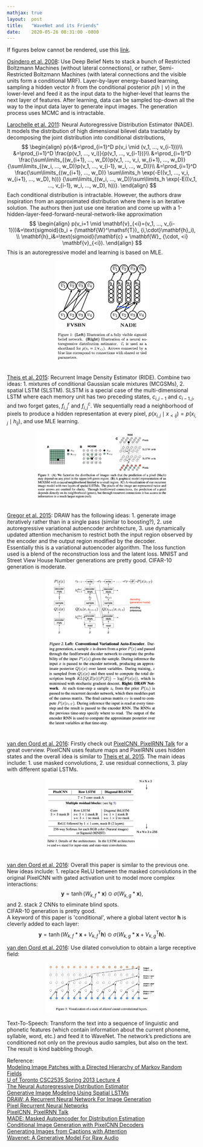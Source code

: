 ```yaml
---
mathjax: true
layout:  post
title:   "WaveNet and its Friends"
date:    2020-05-26 08:31:00 -0800
---
```


If figures below cannot be rendered, use this [link][link].

[Osindero et al. 2008][Modeling Image Patches with a Directed Hierarchy of Markov Random Fields]: Use Deep Belief Nets to stack a bunch of Restricted Boltzmann Machines (without lateral connections), or rather, Semi-Restricted Boltzmann Machines (with lateral connections and the visible units form a conditional MRF). Layer-by-layer energy-based learning, sampling a hidden vector $h$ from the conditional posterior $p(h \mid v)$ in the lower-level and feed it as the input data to the higher-level that learns the next layer of features. After learning, data can be sampled top-down all the way to the input data layer to generate input images. The generation process uses MCMC and is intractable.

[Larochelle et al. 2011][The Neural Autoregressive Distribution Estimator]: Neural Autoregressive Distribution Estimator (NADE). It models the distribution of high dimensional bilevel data tractably by decomposing the joint distribution into conditional distributions,
$$
\begin{align}
p(v)&=\prod_{i=1}^D p(v_i \mid (v_1, ..., v_{i-1}))\\
&=\prod_{i=1}^D \frac{p(v_1, ..., v_i)}{p(v_1, ..., v_{i-1})}\\
&=\prod_{i=1}^D \frac{\sum\limits_{(w_{i+1}, ..., w_D)}p(v_1, ..., v_i, w_{i+1}, ..., w_D)}{\sum\limits_{(w_i, ..., w_D)}p(v_1, ..., v_{i-1}, w_i, ..., w_D)}\\
&=\prod_{i=1}^D \frac{\sum\limits_{(w_{i+1}, ..., w_D)} \sum\limits_h \exp(-E((v_1, ..., v_i, w_{i+1}, ..., w_D), h))} {\sum\limits_{(w_i, ..., w_D)}\sum\limits_h \exp(-E((v_1, ..., v_{i-1}, w_i, ..., w_D), h))}.
\end{align}
$$
Each conditional distribution is intractable. However, the authors draw inspiration from an approximated distribution where there is an iterative solution. The authors then just use one iteration and come up with a 1-hidden-layer-feed-forward-neural-network-like approximation
$$
\begin{align}
p(v_i=1 \mid \mathbf{v}_{<i}=(v_1, ..., v_{i-1}))&=\text{sigmoid}(b_i + (\mathbf{W}^\mathsf{T})_ {i,\cdot}\mathbf{h}_i), \\
\mathbf{h}_i&=\text{sigmoid}(\mathbf{c} + \mathbf{W}_ {\cdot, <i} \mathbf{v}_{<i}).
\end{align}
$$
This is an autoregressive model and learning is based on MLE.
<center><img src="../assets/NADE.png" width="250"/></center>
<br />

[Theis et al. 2015][Generative Image Modeling Using Spatial LSTMs]: Recurrent Image Density Estimator (RIDE). Combine two ideas: 1. mixtures of conditional Gaussian scale mixtures (MCGSMs), 2. spatial LSTM (SLSTM). SLSTM is a special case of the multi-dimensional LSTM where each memory unit has two preceding states, $c_{i,j−1}$ and $c_{i−1,j}$, and two forget gates, $f_{i,j}^r$ and $f_{i,j}^c$. We sequentially read a neighborhood of pixels to produce a hidden representation at every pixel, $p(x_{i,j} \mid x_{<ij}) = p(x_{i,j} \mid h_{ij})$, and use MLE learning.
<center><img src="../assets/RIDE.png" width="350"/></center>
<br />

[Gregor et al. 2015][DRAW: A Recurrent Neural Network For Image Generation]: DRAW has the following ideas: 1. generate image iteratively rather than in a single pass (similar to boosting?), 2. use autoregressive variational autoencoder architecture, 3. use dynamically updated attention mechanism to restrict both the input region observed by the encoder and the output region modified by the decoder.  
Essentially this is a variational autoencoder algorithm. The loss function used is a blend of the reconstruction loss and the latent loss. MNIST and Street View House Number generations are pretty good. CIFAR-10 generation is moderate.
<center><img src="../assets/draw.png" width="300"/></center>
<br />

[van den Oord et al. 2016][Pixel Recurrent Neural Networks]: Firstly check out [PixelCNN, PixelRNN Talk][PixelCNN, PixelRNN Talk] for a great overview. PixelCNN uses feature maps and PixelRNN uses hidden states and the overall idea is similar to [Theis et al. 2015][Generative Image Modeling Using Spatial LSTMs]. The main ideas include: 1. use masked convolutions, 2. use residual connections, 3. play with different spatial LSTMs.
<center><img src="../assets/pixelcnnrnn.png" width="300"/></center>
<br />

[van den Oord et al. 2016][Conditional Image Generation with PixelCNN Decoders]: Overall this paper is similar to the previous one. New ideas include: 1. replace ReLU between the masked convolutions in the original PixelCNN with gated activation unit to model more complex interactions:
$$
\mathbf{y} = \tanh(W_{k,f} \ast \mathbf{x}) \odot \sigma(W_{k,g} \ast \mathbf{x}),
$$
and 2. stack 2 CNNs to eliminate blind spots.  
CIFAR-10 generation is pretty good.  
A keyword of this paper is 'conditional', where a global latent vector $\mathbf{h}$ is cleverly added to each layer:
$$
\mathbf{y} = \tanh(W_{k,f} \ast \mathbf{x} + V_{k,f}^\mathsf{T} \mathbf{h}) \odot \sigma(W_{k,g} \ast \mathbf{x} + V_{k,g}^\mathsf{T} \mathbf{h}).
$$

[van den Oord et al. 2016][Wavenet: A Generative Model For Raw Audio]: Use dilated convolution to obtain a large receptive field:
<center><img src="../assets/wavenet.png" width="300"/></center>
<br />
Text-To-Speech: Transform the text into a sequence of linguistic and phonetic features (which contain information about the current phoneme, syllable, word, etc.) and feed it to WaveNet. The network’s predictions are conditioned not only on the previous audio samples, but also on the text. The result is kind babbling though.


Reference:  
[Modeling Image Patches with a Directed Hierarchy of Markov Random Fields][Modeling Image Patches with a Directed Hierarchy of Markov Random Fields]  
[U of Toronto CSC2535 Spring 2013 Lecture 4][U of Toronto CSC2535 Spring 2013 Lecture 4]  
[The Neural Autoregressive Distribution Estimator][The Neural Autoregressive Distribution Estimator]  
[Generative Image Modeling Using Spatial LSTMs][Generative Image Modeling Using Spatial LSTMs]  
[DRAW: A Recurrent Neural Network For Image Generation][DRAW: A Recurrent Neural Network For Image Generation]  
[Pixel Recurrent Neural Networks][Pixel Recurrent Neural Networks]  
[PixelCNN, PixelRNN Talk][PixelCNN, PixelRNN Talk]  
[MADE: Masked Autoencoder for Distribution Estimation][MADE: Masked Autoencoder for Distribution Estimation]  
[Conditional Image Generation with PixelCNN Decoders][Conditional Image Generation with PixelCNN Decoders]  
[Generating Images from Captions with Attention][Generating Images from Captions with Attention]  
[Wavenet: A Generative Model For Raw Audio][Wavenet: A Generative Model For Raw Audio]  

[link]: https://github.com/weiddeng/blog/blob/gh-pages/_posts/2020-05-26-wavenet-and-its-friends.markdown
[Modeling Image Patches with a Directed Hierarchy of Markov Random Fields]: https://papers.nips.cc/paper/3279-modeling-image-patches-with-a-directed-hierarchy-of-markov-random-fields.pdf
[U of Toronto CSC2535 Spring 2013 Lecture 4]: http://www.cs.toronto.edu/~hinton/csc2535/lectures.html
[The Neural Autoregressive Distribution Estimator]: http://proceedings.mlr.press/v15/larochelle11a/larochelle11a.pdf
[Generative Image Modeling Using Spatial LSTMs]: https://arxiv.org/pdf/1506.03478.pdf
[DRAW: A Recurrent Neural Network For Image Generation]: https://arxiv.org/pdf/1502.04623.pdf
[Pixel Recurrent Neural Networks]: https://arxiv.org/pdf/1601.06759.pdf
[PixelCNN, PixelRNN Talk]: https://www.youtube.com/watch?v=-FFveGrG46w
[MADE: Masked Autoencoder for Distribution Estimation]: https://arxiv.org/pdf/1502.03509.pdf
[Conditional Image Generation with PixelCNN Decoders]: https://arxiv.org/pdf/1606.05328.pdf
[Generating Images from Captions with Attention]: https://arxiv.org/pdf/1511.02793.pdf
[Wavenet: A Generative Model For Raw Audio]: https://arxiv.org/pdf/1609.03499.pdf
